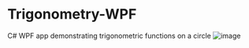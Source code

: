 # Trigonometry-WPF
C# WPF app demonstrating trigonometric functions on a circle
![image](https://user-images.githubusercontent.com/32206769/112763652-030c1f00-900e-11eb-936b-c40c7b823976.png)
